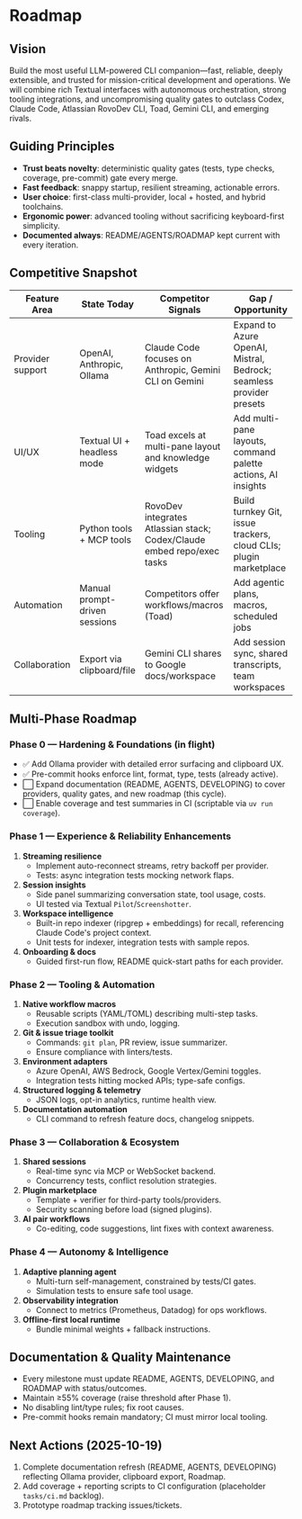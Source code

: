 # Roadmap

## Vision

Build the most useful LLM-powered CLI companion—fast, reliable, deeply extensible, and trusted for mission-critical development and operations. We will combine rich Textual interfaces with autonomous orchestration, strong tooling integrations, and uncompromising quality gates to outclass Codex, Claude Code, Atlassian RovoDev CLI, Toad, Gemini CLI, and emerging rivals.

## Guiding Principles

- **Trust beats novelty**: deterministic quality gates (tests, type checks, coverage, pre-commit) gate every merge.
- **Fast feedback**: snappy startup, resilient streaming, actionable errors.
- **User choice**: first-class multi-provider, local + hosted, and hybrid toolchains.
- **Ergonomic power**: advanced tooling without sacrificing keyboard-first simplicity.
- **Documented always**: README/AGENTS/ROADMAP kept current with every iteration.

## Competitive Snapshot

| Feature Area | State Today | Competitor Signals | Gap / Opportunity |
| --- | --- | --- | --- |
| Provider support | OpenAI, Anthropic, Ollama | Claude Code focuses on Anthropic, Gemini CLI on Gemini | Expand to Azure OpenAI, Mistral, Bedrock; seamless provider presets |
| UI/UX | Textual UI + headless mode | Toad excels at multi-pane layout and knowledge widgets | Add multi-pane layouts, command palette actions, AI insights |
| Tooling | Python tools + MCP tools | RovoDev integrates Atlassian stack; Codex/Claude embed repo/exec tasks | Build turnkey Git, issue trackers, cloud CLIs; plugin marketplace |
| Automation | Manual prompt-driven sessions | Competitors offer workflows/macros (Toad) | Add agentic plans, macros, scheduled jobs |
| Collaboration | Export via clipboard/file | Gemini CLI shares to Google docs/workspace | Add session sync, shared transcripts, team workspaces |

## Multi-Phase Roadmap

### Phase 0 — Hardening & Foundations (in flight)
- ✅ Add Ollama provider with detailed error surfacing and clipboard UX.
- ✅ Pre-commit hooks enforce lint, format, type, tests (already active).
- ⬜ Expand documentation (README, AGENTS, DEVELOPING) to cover providers, quality gates, and new roadmap (this cycle).
- ⬜ Enable coverage and test summaries in CI (scriptable via `uv run coverage`).

### Phase 1 — Experience & Reliability Enhancements
1. **Streaming resilience**
   - Implement auto-reconnect streams, retry backoff per provider.
   - Tests: async integration tests mocking network flaps.
2. **Session insights**
   - Side panel summarizing conversation state, tool usage, costs.
   - UI tested via Textual `Pilot`/`Screenshotter`.
3. **Workspace intelligence**
   - Built-in repo indexer (ripgrep + embeddings) for recall, referencing Claude Code's project context.
   - Unit tests for indexer, integration tests with sample repos.
4. **Onboarding & docs**
   - Guided first-run flow, README quick-start paths for each provider.

### Phase 2 — Tooling & Automation
1. **Native workflow macros**
   - Reusable scripts (YAML/TOML) describing multi-step tasks.
   - Execution sandbox with undo, logging.
2. **Git & issue triage toolkit**
   - Commands: `git plan`, PR review, issue summarizer.
   - Ensure compliance with linters/tests.
3. **Environment adapters**
   - Azure OpenAI, AWS Bedrock, Google Vertex/Gemini toggles.
   - Integration tests hitting mocked APIs; type-safe configs.
4. **Structured logging & telemetry**
   - JSON logs, opt-in analytics, runtime health view.
5. **Documentation automation**
   - CLI command to refresh feature docs, changelog snippets.

### Phase 3 — Collaboration & Ecosystem
1. **Shared sessions**
   - Real-time sync via MCP or WebSocket backend.
   - Concurrency tests, conflict resolution strategies.
2. **Plugin marketplace**
   - Template + verifier for third-party tools/providers.
   - Security scanning before load (signed plugins).
3. **AI pair workflows**
   - Co-editing, code suggestions, lint fixes with context awareness.

### Phase 4 — Autonomy & Intelligence
1. **Adaptive planning agent**
   - Multi-turn self-management, constrained by tests/CI gates.
   - Simulation tests to ensure safe tool usage.
2. **Observability integration**
   - Connect to metrics (Prometheus, Datadog) for ops workflows.
3. **Offline-first local runtime**
   - Bundle minimal weights + fallback instructions.

## Documentation & Quality Maintenance

- Every milestone must update README, AGENTS, DEVELOPING, and ROADMAP with status/outcomes.
- Maintain ≥55% coverage (raise threshold after Phase 1).
- No disabling lint/type rules; fix root causes.
- Pre-commit hooks remain mandatory; CI must mirror local tooling.

## Next Actions (2025-10-19)

1. Complete documentation refresh (README, AGENTS, DEVELOPING) reflecting Ollama provider, clipboard export, Roadmap.
2. Add coverage + reporting scripts to CI configuration (placeholder `tasks/ci.md` backlog).
3. Prototype roadmap tracking issues/tickets.
